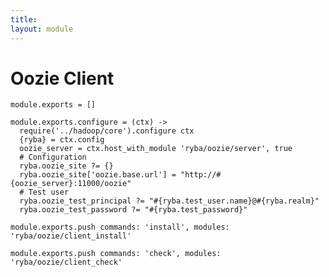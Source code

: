 ```yaml
---
title: 
layout: module
---
```


# Oozie Client

    module.exports = []

    module.exports.configure = (ctx) ->
      require('../hadoop/core').configure ctx
      {ryba} = ctx.config
      oozie_server = ctx.host_with_module 'ryba/oozie/server', true
      # Configuration
      ryba.oozie_site ?= {}
      ryba.oozie_site['oozie.base.url'] = "http://#{oozie_server}:11000/oozie"
      # Test user
      ryba.oozie_test_principal ?= "#{ryba.test_user.name}@#{ryba.realm}"
      ryba.oozie_test_password ?= "#{ryba.test_password}"

    module.exports.push commands: 'install', modules: 'ryba/oozie/client_install'

    module.exports.push commands: 'check', modules: 'ryba/oozie/client_check'











